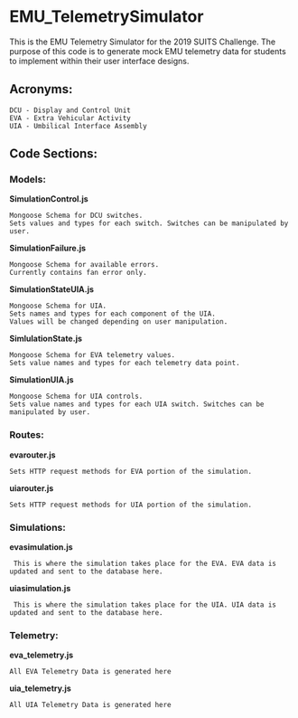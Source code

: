 # EMU_TelemetrySimulator
This is the EMU Telemetry Simulator for the 2019 SUITS Challenge. The purpose of this code is to generate mock EMU telemetry data for
students to implement within their user interface designs.

## Acronyms: 
  ```
  DCU - Display and Control Unit
  EVA - Extra Vehicular Activity
  UIA - Umbilical Interface Assembly 
  ```
## Code Sections: 

### Models: 

  **SimulationControl.js**
  
    Mongoose Schema for DCU switches. 
    Sets values and types for each switch. Switches can be manipulated by user.  
  
  **SimulationFailure.js**
  
    Mongoose Schema for available errors. 
    Currently contains fan error only. 
    
  **SimulationStateUIA.js**
  
    Mongoose Schema for UIA. 
    Sets names and types for each component of the UIA.
    Values will be changed depending on user manipulation. 
 
 **SimlulationState.js**
  
    Mongoose Schema for EVA telemetry values.
    Sets value names and types for each telemetry data point. 
 
 **SimulationUIA.js**
  
    Mongoose Schema for UIA controls. 
    Sets value names and types for each UIA switch. Switches can be manipulated by user.  
    

### Routes: 

  **evarouter.js**
  
  
    Sets HTTP request methods for EVA portion of the simulation. 
  
  **uiarouter.js**
  
    Sets HTTP request methods for UIA portion of the simulation. 
  
### Simulations:

   **evasimulation.js**
  
     This is where the simulation takes place for the EVA. EVA data is updated and sent to the database here.
  
   **uiasimulation.js**
     
     This is where the simulation takes place for the UIA. UIA data is updated and sent to the database here.
  
  
### Telemetry:

  **eva_telemetry.js**
    
    All EVA Telemetry Data is generated here
 
  **uia_telemetry.js**
    
    All UIA Telemetry Data is generated here



